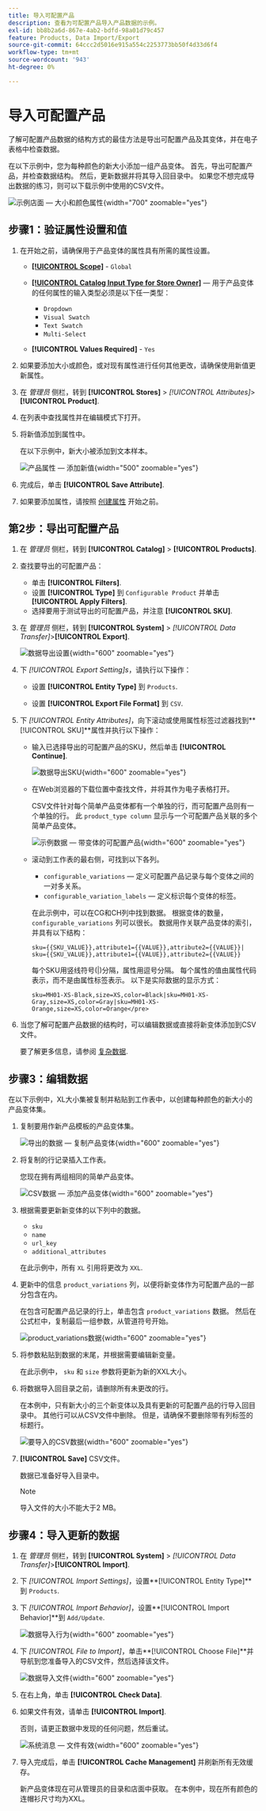 ```yaml
---
title: 导入可配置产品
description: 查看为可配置产品导入产品数据的示例。
exl-id: bb8b2a6d-867e-4ab2-bdfd-98a01d79c457
feature: Products, Data Import/Export
source-git-commit: 64ccc2d5016e915a554c2253773bb50f4d33d6f4
workflow-type: tm+mt
source-wordcount: '943'
ht-degree: 0%

---
```


# 导入可配置产品

了解可配置产品数据的结构方式的最佳方法是导出可配置产品及其变体，并在电子表格中检查数据。

在以下示例中，您为每种颜色的新大小添加一组产品变体。 首先，导出可配置产品，并检查数据结构。 然后，更新数据并将其导入回目录中。 如果您不想完成导出数据的练习，则可以下载示例中使用的CSV文件。

![示例店面 — 大小和颜色属性](./assets/storefront-hoodie-new-size.png){width="700" zoomable="yes"}

## 步骤1：验证属性设置和值

1. 在开始之前，请确保用于产品变体的属性具有所需的属性设置。

   - [**[!UICONTROL Scope]**](../getting-started/websites-stores-views.md#scope-settings) - `Global`
   - [**[!UICONTROL Catalog Input Type for Store Owner]**](data-attributes-product.md)  — 用于产品变体的任何属性的输入类型必须是以下任一类型：

      - `Dropdown`
      - `Visual Swatch`
      - `Text Swatch`
      - `Multi-Select`

   - **[!UICONTROL Values Required]** - `Yes`

1. 如果要添加大小或颜色，或对现有属性进行任何其他更改，请确保使用新值更新属性。

1. 在 _管理员_ 侧栏，转到 **[!UICONTROL Stores]** > _[!UICONTROL Attributes]_>**[!UICONTROL Product]**.

1. 在列表中查找属性并在编辑模式下打开。

1. 将新值添加到属性中。

   在以下示例中，新大小被添加到文本样本。

   ![产品属性 — 添加新值](./assets/data-transfer-configurable-product-add-new-attribute-value.png){width="500" zoomable="yes"}

1. 完成后，单击 **[!UICONTROL Save Attribute]**.

1. 如果要添加属性，请按照 [创建属性](../catalog/attribute-product-create.md) 开始之前。

## 第2步：导出可配置产品

1. 在 _管理员_ 侧栏，转到 **[!UICONTROL Catalog]** > **[!UICONTROL Products]**.

1. 查找要导出的可配置产品：

   - 单击 **[!UICONTROL Filters]**.
   - 设置 **[!UICONTROL Type]** 到 `Configurable Product` 并单击 **[!UICONTROL Apply Filters]**.
   - 选择要用于测试导出的可配置产品，并注意 **[!UICONTROL SKU]**.

1. 在 _管理员_ 侧栏，转到 **[!UICONTROL System]** > _[!UICONTROL Data Transfer]_>**[!UICONTROL Export]**.

   ![数据导出设置](./assets/data-transfer-export-settings.png){width="600" zoomable="yes"}

1. 下 _[!UICONTROL Export Setting]s_，请执行以下操作：

   - 设置 **[!UICONTROL Entity Type]** 到 `Products`.

   - 设置 **[!UICONTROL Export File Format]** 到 `CSV`.

1. 下 _[!UICONTROL Entity Attributes]_，向下滚动或使用属性标签过滤器找到&#x200B;**[!UICONTROL SKU]**属性并执行以下操作：

   - 输入已选择导出的可配置产品的SKU，然后单击 **[!UICONTROL Continue]**.

     ![数据导出SKU](./assets/data-transfer-export-sku.png){width="600" zoomable="yes"}

   - 在Web浏览器的下载位置中查找文件，并将其作为电子表格打开。

     CSV文件针对每个简单产品变体都有一个单独的行，而可配置产品则有一个单独的行。 此 `product_type column` 显示与一个可配置产品关联的多个简单产品变体。

     ![示例数据 — 带变体的可配置产品](./assets/data-transfer-csv-configurable-product.png){width="600" zoomable="yes"}

   - 滚动到工作表的最右侧，可找到以下各列。

      - `configurable_variations`  — 定义可配置产品记录与每个变体之间的一对多关系。
      - `configurable_variation_labels`  — 定义标识每个变体的标签。

     在此示例中，可以在CG和CH列中找到数据。 根据变体的数量， `configurable_variations` 列可以很长。 数据用作关联产品变体的索引，并具有以下结构：

     ```text
     sku={{SKU_VALUE}},attribute1={{VALUE}},attribute2={{VALUE}}| sku={{SKU_VALUE}},attribute1={{VALUE}},attribute2={{VALUE}}
     ```

     每个SKU用竖线符号(|)分隔，属性用逗号分隔。 每个属性的值由属性代码表示，而不是由属性标签表示。 以下是实际数据的显示方式：

     ```text
     sku=MH01-XS-Black,size=XS,color=Black|sku=MH01-XS-Gray,size=XS,color=Gray|sku=MH01-XS-Orange,size=XS,color=Orange</pre>
     ```

1. 当您了解可配置产品数据的结构时，可以编辑数据或直接将新变体添加到CSV文件。

   要了解更多信息，请参阅 [复杂数据](data-attributes-product.md#complex-product-data-attributes).

## 步骤3：编辑数据

在以下示例中，XL大小集被复制并粘贴到工作表中，以创建每种颜色的新大小的产品变体集。

1. 复制要用作新产品模板的产品变体集。

   ![导出的数据 — 复制产品变体](./assets/data-transfer-export-configurable-copy-rows.png){width="600" zoomable="yes"}

1. 将复制的行记录插入工作表。

   您现在拥有两组相同的简单产品变体。

   ![CSV数据 — 添加产品变体](./assets/data-transfer-export-configurable-copy-rows.png){width="600" zoomable="yes"}

1. 根据需要更新新变体的以下列中的数据。

   - `sku`
   - `name`
   - `url_key`
   - `additional_attributes`

   在此示例中，所有 `XL` 引用将更改为 `XXL`.

1. 更新中的信息 `product_variations` 列，以便将新变体作为可配置产品的一部分包含在内。

   在包含可配置产品记录的行上，单击包含 `product_variations` 数据。 然后在公式栏中，复制最后一组参数，从管道符号开始。

   ![product_variations数据](./assets/data-transfer-export-configurable-product-product-variations-data.png){width="600" zoomable="yes"}

1. 将参数粘贴到数据的末尾，并根据需要编辑新变量。

   在此示例中， `sku` 和 `size` 参数将更新为新的XXL大小。

1. 将数据导入回目录之前，请删除所有未更改的行。

   在本例中，只有新大小的三个新变体以及具有更新的可配置产品的行导入回目录中。 其他行可以从CSV文件中删除。 但是，请确保不要删除带有列标签的标题行。

   ![要导入的CSV数据](./assets/data-transfer-csv-configurable-product-data-ready-to-import.png){width="600" zoomable="yes"}

1. **[!UICONTROL Save]** CSV文件。

   数据已准备好导入目录中。

   >[!NOTE]
   >
   >导入文件的大小不能大于2 MB。

## 步骤4：导入更新的数据

1. 在 _管理员_ 侧栏，转到 **[!UICONTROL System]** > _[!UICONTROL Data Transfer]_>**[!UICONTROL Import]**.

1. 下 _[!UICONTROL Import Settings]_，设置&#x200B;**[!UICONTROL Entity Type]**到 `Products`.

1. 下 _[!UICONTROL Import Behavior]_，设置&#x200B;**[!UICONTROL Import Behavior]**到 `Add/Update`.

   ![数据导入行为](./assets/data-transfer-configurable-product-import-behavior.png){width="600" zoomable="yes"}

1. 下 _[!UICONTROL File to Import]_，单击&#x200B;**[!UICONTROL Choose File]**并导航到您准备导入的CSV文件，然后选择该文件。

   ![数据导入文件](./assets/data-import-file-to-import.png){width="600" zoomable="yes"}

1. 在右上角，单击 **[!UICONTROL Check Data]**.

1. 如果文件有效，请单击 **[!UICONTROL Import]**.

   否则，请更正数据中发现的任何问题，然后重试。

   ![系统消息 — 文件有效](./assets/data-transfer-configurable-product-import-validation-results.png){width="600" zoomable="yes"}

1. 导入完成后，单击 **[!UICONTROL Cache Management]** 并刷新所有无效缓存。

   新产品变体现在可从管理员的目录和店面中获取。 在本例中，现在所有颜色的连帽衫尺寸均为XXL。
